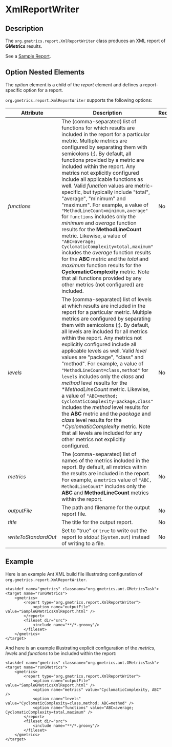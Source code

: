 # XmlReportWriter

## Description

  The `org.gmetrics.report.XmlReportWriter` class produces an XML report of **GMetrics** results.

  See a [Sample Report](./SampleGMetricsXmlReport.xml).

## Option Nested Elements

The *option* element is a child of the *report* element and defines a report-specific option for a report.

  `org.gmetrics.report.XmlReportWriter` supports the following options:

| **Attribute**        | **Description**                                                | **Required**           
|----------------------|----------------------------------------------------------------|------------------------
| *functions*          | The (comma-separated) list of functions for which results are included in the report for a particular metric. Multiple metrics are configured by separating them with semicolons (;). By default, all functions provided by a metric are included within the report. Any metrics not explicitly configured include all applicable functions as well. Valid *function* values are metric-specific, but typically include "total", "average", "minimum" and "maximum". For example, a value of `"MethodLineCount=minimum,average"` for `functions` includes only the *minimum* and *average* function results for the **MethodLineCount** metric. Likewise, a value of `"ABC=average; CyclomaticComplexity=total,maximum"` includes the *average* function results for the **ABC** metric and the *total* and *maximum* function results for the **CyclomaticComplexity** metric. Note that all functions provided by any other metrics (not configured) are included. | No
| *levels*             | The (comma-separated) list of levels at which results are included in the report for a particular metric. Multiple metrics are configured by separating them with semicolons (;). By default, all levels are included for all metrics within the report. Any metrics not explicitly configured include all applicable levels as well. Valid *level* values are "package", "class" and "method". For example, a value of `"MethodLineCount=class,method"` for `levels` includes only the *class* and *method* level results for the **MethodLineCount* metric. Likewise, a value of `"ABC=method; CyclomaticComplexity=package,class"` includes the *method* level results for the **ABC** metric and the *package* and *class* level results for the **CyclomaticComplexity* metric. Note that all levels are included for any other metrics not explicitly configured. | No
| *metrics*            | The (comma-separated) list of names of the metrics included in the report. By default, all metrics within the results are included in the report. For example, a `metrics` value of `"ABC, MethodLineCount"` includes only the **ABC** and **MethodLineCount** metrics within the report. | No
| *outputFile*         | The path and filename for the output report file.              | No                     
| *title*              | The title for the output report.                               | No                     
| *writeToStandardOut* | Set to "true" or `true` to write out the report to *stdout* (`System.out`) instead of writing to a file. | No      

## Example

  Here is an example Ant XML build file illustrating configuration of
  `org.gmetrics.report.XmlReportWriter`.

```
<taskdef name="gmetrics" classname="org.gmetrics.ant.GMetricsTask">
<target name="runGMetrics">
    <gmetrics>
        <report type="org.gmetrics.report.XmlReportWriter">
            <option name="outputFile" value="SampleGMetricsXmlReport.html" />
        </report>
        <fileset dir="src">
            <include name="**/*.groovy"/>
        </fileset>
    </gmetrics>
</target>
```

  And here is an example illustrating explicit configuration of the *metrics*, *levels* and *functions* to be included within the report:

```
<taskdef name="gmetrics" classname="org.gmetrics.ant.GMetricsTask">
<target name="runGMetrics">
    <gmetrics>
        <report type="org.gmetrics.report.XmlReportWriter">
            <option name="outputFile" value="SampleGMetricsXmlReport.html" />
            <option name="metrics" value="CyclomaticComplexity, ABC" />
            <option name="levels" value="CyclomaticComplexity=class,method; ABC=method" />
            <option name="functions" value="ABC=average; CyclomaticComplexity=total,maximum" />
        </report>
        <fileset dir="src">
            <include name="**/*.groovy"/>
        </fileset>
    </gmetrics>
</target>
```